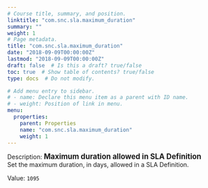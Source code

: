 ```yaml
---
# Course title, summary, and position.
linktitle: "com.snc.sla.maximum_duration"
summary: ""
weight: 1
# Page metadata.
title: "com.snc.sla.maximum_duration"
date: "2018-09-09T00:00:00Z"
lastmod: "2018-09-09T00:00:00Z"
draft: false  # Is this a draft? true/false
toc: true  # Show table of contents? true/false
type: docs  # Do not modify.

# Add menu entry to sidebar.
# - name: Declare this menu item as a parent with ID name.
# - weight: Position of link in menu.
menu:
  properties:
    parent: Properties
    name: "com.snc.sla.maximum_duration"
    weight: 1
---
```


Description: <span style="font-weight:bold;font-size: larger">Maximum duration allowed in SLA Definition<br/></span>
Set the maximum duration, in days, allowed in a SLA Definition.


Value: `1095`
